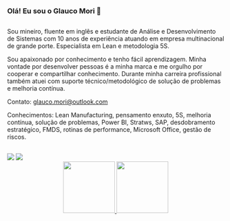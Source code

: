 ### Olá! Eu sou o Glauco Mori 👋

##
Sou mineiro, fluente em inglês e estudante de Análise e Desenvolvimento de Sistemas com 10 anos de experiência atuando em empresa multinacional de grande porte. Especialista em Lean e metodologia 5S.

Sou apaixonado por conhecimento e tenho fácil aprendizagem. Minha vontade por desenvolver pessoas é a minha marca e me orgulho por cooperar e compartilhar conhecimento. Durante minha carreira profissional também atuei com suporte técnico/metodológico de solução de problemas e melhoria contínua.

Contato: glauco.mori@outlook.com

Conhecimentos: Lean Manufacturing, pensamento enxuto, 5S, melhoria contínua, solução de problemas, Power BI, Stratws, SAP, desdobramento estratégico, FMDS, rotinas de performance, Microsoft Office, gestão de riscos.
##

<div> 
  <a href = "mailto:glauco.mori@outlook.com"><img src="https://img.shields.io/badge/Microsoft_Outlook-0078D4?style=for-the-badge&logo=microsoft-outlook&logoColor=white" target="_blank"></a>
  <a href="https://www.linkedin.com/in/glauco-mori" target="_blank"><img src="https://img.shields.io/badge/-LinkedIn-%230077B5?style=for-the-badge&logo=linkedin&logoColor=white" target="_blank"></a> 
</div>

<div align="center">
  <a href="https://github.com/glaucomori">
  <img height="120em" src="https://github-readme-stats.vercel.app/api?username=glaucomori&show_icons=true&theme=blue-green&include_all_commits=true&count_private=true"/>
  <img height="120em" src="https://github-readme-stats.vercel.app/api/top-langs/?username=glaucomori&layout=compact&langs_count=7&theme=blue-green"/>
</div>

<!--
**glaucomori/glaucomori** is a ✨ _special_ ✨ repository because its `README.md` (this file) appears on your GitHub profile.

Here are some ideas to get you started:

- 🔭 I’m currently working on ...
- 🌱 I’m currently learning ...
- 👯 I’m looking to collaborate on ...
- 🤔 I’m looking for help with ...
- 💬 Ask me about ...
- 📫 How to reach me: ...
- 😄 Pronouns: ...
- ⚡ Fun fact: ...

##

<div align="center">
  <a href="https://github.com/glaucomori">
  <img height="150em" src="https://github-readme-stats.vercel.app/api?username=glaucomori&show_icons=true&theme=react&include_all_commits=true&count_private=true"/>
  <img height="150em" src="https://github-readme-stats.vercel.app/api/top-langs/?username=glaucomori&layout=compact&langs_count=7&theme=react"/>
</div>

##

<div> 
  <a href = "mailto:glauco.mori@outlook.com"><img src="https://img.shields.io/badge/Microsoft_Outlook-0078D4?style=for-the-badge&logo=microsoft-outlook&logoColor=white" target="_blank"></a>
  <a href="https://www.linkedin.com/in/glauco-mori" target="_blank"><img src="https://img.shields.io/badge/-LinkedIn-%230077B5?style=for-the-badge&logo=linkedin&logoColor=white" target="_blank"></a> 
 
</div>

-->
